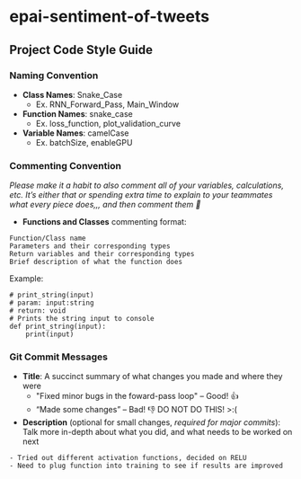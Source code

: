 <h1> epai-sentiment-of-tweets </h1>

<h2> Project Code Style Guide </h2>

<h3> Naming Convention </h3>

- **Class Names**: Snake_Case
  - Ex. RNN_Forward_Pass, Main_Window
- **Function Names**: snake_case
  - Ex. loss_function, plot_validation_curve
- **Variable Names**: camelCase
  - Ex. batchSize, enableGPU

<h3> Commenting Convention </h3>

_Please make it a habit to also comment all of your variables, calculations, etc. It’s either that or spending extra time to explain to your teammates what every piece does,,, and then comment them 🥴_

- **Functions and Classes** commenting format:
```
Function/Class name
Parameters and their corresponding types
Return variables and their corresponding types
Brief description of what the function does
```

Example:
```
# print_string(input)
# param: input:string
# return: void
# Prints the string input to console
def print_string(input):
    print(input)
```

<h3> Git Commit Messages </h3>

- **Title**: A succinct summary of what changes you made and where they were
  - "Fixed minor bugs in the foward-pass loop" – Good! 👍
  - “Made some changes” – Bad! 👎 DO NOT DO THIS! >:(
- **Description** (optional for small changes, _required for major commits_): Talk more in-depth about what you did, and what needs to be worked on next
```
- Tried out different activation functions, decided on RELU
- Need to plug function into training to see if results are improved
```
  
